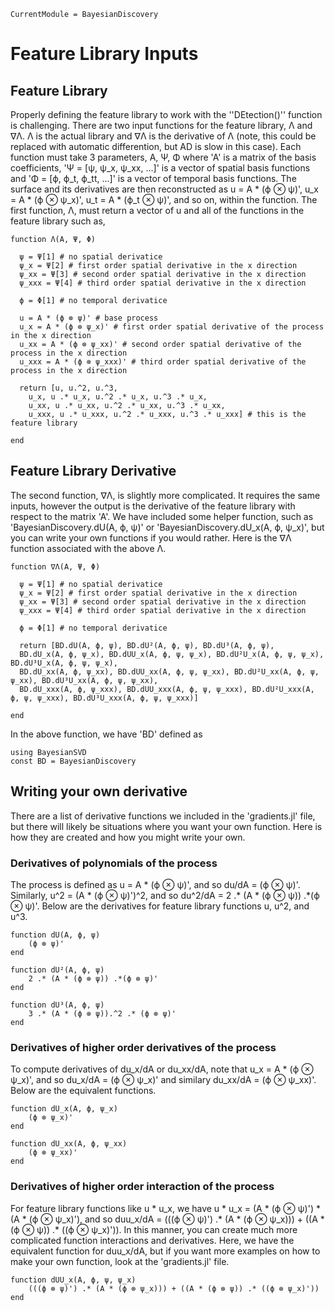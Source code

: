 ```@meta
CurrentModule = BayesianDiscovery
```

# Feature Library Inputs

## Feature Library
Properly defining the feature library to work with the ''DEtection()'' function is challenging.
There are two input functions for the feature library, Λ and ∇Λ.
Λ is the actual library and ∇Λ is the derivative of Λ (note, this could be replaced with automatic differention, but AD is slow in this case).
Each function must take 3 parameters, A, Ψ, Φ where 'A' is a matrix of the basis coefficients, 'Ψ = [ψ, ψ_x, ψ_xx, ...]' is a vector of spatial basis functions and 'Φ = [ϕ, ϕ_t, ϕ_tt, ...]' is a vector of temporal basis functions.
The surface and its derivatives are then reconstructed as u = A * (ϕ ⊗ ψ)', u_x = A * (ϕ ⊗ ψ_x)', u_t = A * (ϕ_t ⊗ ψ)', and so on, within the function.
The first function, Λ, must return a vector of u and all of the functions in the feature library such as,
```
function Λ(A, Ψ, Φ)
    
  ψ = Ψ[1] # no spatial derivatice
  ψ_x = Ψ[2] # first order spatial derivative in the x direction
  ψ_xx = Ψ[3] # second order spatial derivative in the x direction
  ψ_xxx = Ψ[4] # third order spatial derivative in the x direction

  ϕ = Φ[1] # no temporal derivatice

  u = A * (ϕ ⊗ ψ)' # base process
  u_x = A * (ϕ ⊗ ψ_x)' # first order spatial derivative of the process in the x direction
  u_xx = A * (ϕ ⊗ ψ_xx)' # second order spatial derivative of the process in the x direction
  u_xxx = A * (ϕ ⊗ ψ_xxx)' # third order spatial derivative of the process in the x direction

  return [u, u.^2, u.^3,
    u_x, u .* u_x, u.^2 .* u_x, u.^3 .* u_x,
    u_xx, u .* u_xx, u.^2 .* u_xx, u.^3 .* u_xx,
    u_xxx, u .* u_xxx, u.^2 .* u_xxx, u.^3 .* u_xxx] # this is the feature library

end
```

## Feature Library Derivative
The second function, ∇Λ, is slightly more complicated. It requires the same inputs, however the output is the derivative of the feature library with respect to the matrix 'A'.
We have included some helper function, such as 'BayesianDiscovery.dU(A, ϕ, ψ)' or 'BayesianDiscovery.dU_x(A, ϕ, ψ_x)', but you can write your own functions if you would rather.
Here is the ∇Λ function associated with the above Λ.
```
function ∇Λ(A, Ψ, Φ)
  
  ψ = Ψ[1] # no spatial derivatice
  ψ_x = Ψ[2] # first order spatial derivative in the x direction
  ψ_xx = Ψ[3] # second order spatial derivative in the x direction
  ψ_xxx = Ψ[4] # third order spatial derivative in the x direction

  ϕ = Φ[1] # no temporal derivatice

  return [BD.dU(A, ϕ, ψ), BD.dU²(A, ϕ, ψ), BD.dU³(A, ϕ, ψ),
  BD.dU_x(A, ϕ, ψ_x), BD.dUU_x(A, ϕ, ψ, ψ_x), BD.dU²U_x(A, ϕ, ψ, ψ_x), BD.dU³U_x(A, ϕ, ψ, ψ_x),
  BD.dU_xx(A, ϕ, ψ_xx), BD.dUU_xx(A, ϕ, ψ, ψ_xx), BD.dU²U_xx(A, ϕ, ψ, ψ_xx), BD.dU³U_xx(A, ϕ, ψ, ψ_xx),
  BD.dU_xxx(A, ϕ, ψ_xxx), BD.dUU_xxx(A, ϕ, ψ, ψ_xxx), BD.dU²U_xxx(A, ϕ, ψ, ψ_xxx), BD.dU³U_xxx(A, ϕ, ψ, ψ_xxx)]

end
```

In the above function, we have 'BD' defined as
```
using BayesianSVD
const BD = BayesianDiscovery
```


## Writing your own derivative

There are a list of derivative functions we included in the 'gradients.jl' file, but there will likely be situations where you want your own function. Here is how they are created and how you might write your own.

### Derivatives of polynomials of the process
The process is defined as u = A * (ϕ ⊗ ψ)', and so du/dA = (ϕ ⊗ ψ)'. Similarly, u^2 = (A * (ϕ ⊗ ψ)')^2, and so du^2/dA = 2 .* (A * (ϕ ⊗ ψ)) .*(ϕ ⊗ ψ)'. Below are the derivatives for feature library functions u, u^2, and u^3.

```
function dU(A, ϕ, ψ)
    (ϕ ⊗ ψ)'
end

function dU²(A, ϕ, ψ)
    2 .* (A * (ϕ ⊗ ψ)) .*(ϕ ⊗ ψ)'
end

function dU³(A, ϕ, ψ)
    3 .* (A * (ϕ ⊗ ψ)).^2 .* (ϕ ⊗ ψ)'
end

```

### Derivatives of higher order derivatives of the process

To compute derivatives of du_x/dA or du_xx/dA, note that u_x = A * (ϕ ⊗ ψ_x)', and so du_x/dA = (ϕ ⊗ ψ_x)' and similary du_xx/dA = (ϕ ⊗ ψ_xx)'. Below are the equivalent functions.

```
function dU_x(A, ϕ, ψ_x)
    (ϕ ⊗ ψ_x)'
end

function dU_xx(A, ϕ, ψ_xx)
    (ϕ ⊗ ψ_xx)'
end
```

### Derivatives of higher order interaction of the process

For feature library functions like u * u_x, we have u * u_x = (A * (ϕ ⊗ ψ)') * (A * (ϕ ⊗ ψ_x)'), and so duu_x/dA = (((ϕ ⊗ ψ)') .* (A * (ϕ ⊗ ψ_x))) + ((A * (ϕ ⊗ ψ)) .* ((ϕ ⊗ ψ_x)')).
In this manner, you can create much more complicated function interactions and derivatives.
Here, we have the equivalent function for duu_x/dA, but if you want more examples on how to make your own function, look at the 'gradients.jl' file.

```
function dUU_x(A, ϕ, ψ, ψ_x)
    (((ϕ ⊗ ψ)') .* (A * (ϕ ⊗ ψ_x))) + ((A * (ϕ ⊗ ψ)) .* ((ϕ ⊗ ψ_x)'))
end
```